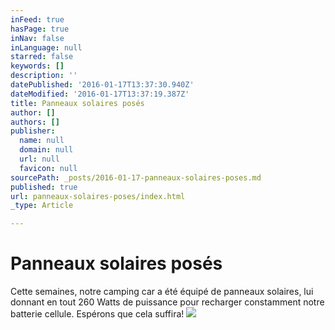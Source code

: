 ```yaml
---
inFeed: true
hasPage: true
inNav: false
inLanguage: null
starred: false
keywords: []
description: ''
datePublished: '2016-01-17T13:37:30.940Z'
dateModified: '2016-01-17T13:37:19.387Z'
title: Panneaux solaires posés
author: []
authors: []
publisher:
  name: null
  domain: null
  url: null
  favicon: null
sourcePath: _posts/2016-01-17-panneaux-solaires-poses.md
published: true
url: panneaux-solaires-poses/index.html
_type: Article

---
```

# Panneaux solaires posés

Cette semaines, notre camping car a été équipé de panneaux solaires, lui donnant en tout 260 Watts de puissance pour recharger constamment notre batterie cellule. Espérons que cela suffira!
![](https://the-grid-user-content.s3-us-west-2.amazonaws.com/08d69e6d-b23c-4f85-b5c1-cb435a20e58d.jpg)